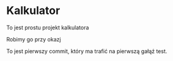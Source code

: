 # Kalkulator 

To jest prostu projekt kalkulatora

Robimy go przy okazj

To jest pierwszy commit, który ma trafić na pierwszą gałąź test.